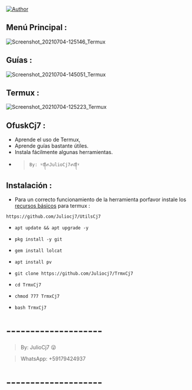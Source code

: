<a href="https://github.com/Juliocj7"><img title="Author" src="https://img.shields.io/badge/Author-⍣᭕ᬁ᭖JulioCj7᭖᭕ᬁ⍣-svg?style=for-the-badge&logo=github"></a>

## Menú Principal :
![Screenshot_20210704-125146_Termux](https://user-images.githubusercontent.com/81049859/124393139-1c84cd00-dcc7-11eb-8aef-83b66fd949bc.png)

## Guías : 
![Screenshot_20210704-145051_Termux](https://user-images.githubusercontent.com/81049859/124396697-1ef02280-dcd9-11eb-9583-b5d2b51a69d3.png)

## Termux :
![Screenshot_20210704-125223_Termux](https://user-images.githubusercontent.com/81049859/124393151-28708f00-dcc7-11eb-894c-10b5c5fbeb4b.png)

## OfuskCj7 :
* Aprende el uso de Termux,
* Aprende guías bastante útiles.
* Instala fácilmente algunas herramientas.
- > ` By: ⍣᭕ᬁ᭖JulioCj7᭖᭕ᬁ⍣ `

## Instalación :

* Para un correcto funcionamiento de la herramienta porfavor instale los [recursos básicos](https://github.com/Juliocj7/UtilsCj7) para termux :

~~~
https://github.com/Juliocj7/UtilsCj7
~~~

* `apt update && apt upgrade -y`

* `pkg install -y git`

* `gem install lolcat`

* `apt install pv`

* `git clone https://github.com/Juliocj7/TrmxCj7`

* `cd TrmxCj7`

* `chmod 777 TrmxCj7`

* `bash TrmxCj7`

# --------------------

> By: JulioCj7 :stuck_out_tongue_winking_eye:

> WhatsApp: +59179424937

# --------------------
